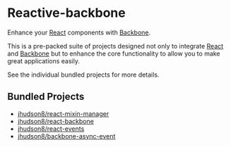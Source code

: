 Reactive-backbone
=====================
Enhance your [React](http://facebook.github.io/react/) components with [Backbone](http://backbonejs.org/).

This is a pre-packed suite of projects designed not only to integrate [React](http://facebook.github.io/react/) and [Backbone](http://backbonejs.org/) but to enhance the core functionality to allow you to make great applications easily.

See the individual bundled projects for more details.

Bundled Projects
---------------------
* [jhudson8/react-mixin-manager](https://github.com/jhudson8/react-mixin-manager)
* [jhudson8/react-backbone](https://github.com/jhudson8/react-backbone)
* [jhudson8/react-events](https://github.com/jhudson8/react-events)
* [jhudson8/backbone-async-event](https://github.com/jhudson8/backbone-async-event)
